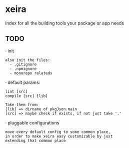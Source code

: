 # xeira

Index for all the building tools your package or app needs


## TODO
  · init
    
    also init the files:
      - .gitignore
      - .npmignore
      - monorepo relateds

  · default params:
    
    lint [src]
    compile [src] [lib]

    Take them from:
    [lib] => dirname of pkgJson.main
    [src] => maybe check if exists, if not just take '.'
  
  · pluggable configurations
   
    move every default config to some common place,
    in order to make xeira easy customizable by just
    extending that common place
  

